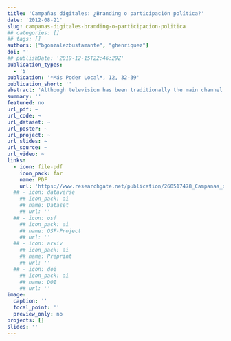 ```yaml
---
title: 'Campañas digitales: ¿Branding o participación política?'
date: '2012-08-21'
slug: campanas-digitales-branding-o-participacion-politica
## categories: []
## tags: []
authors: ["bgonzalezbustamante", "ghenriquez"]
doi: ''
## publishDate: '2019-12-15T22:46:29Z'
publication_types:
  - '5'
publication: '*Más Poder Local*, 12, 32-39'
publication_short: ''
abstract: 'Although television has been traditionally the main channel of mass communication between candidates and electors, social media has emerged as a new channel, becoming a relevant platform where a dynamic flux of information is shared by electors and candidates. The role of social media can be considered from a classical perspective, in other words, as a tool or asset to be managed. Or, it can also be viewed as a new dimension of development that encourages political participation. Considering the Barack Obama’s 2007-2008 presidential campaign established an opening point in the use of new technologies of information and Internet in electoral campaigning throughout the world, the main objective of our work is to evaluate the role of social media in the last Chilean presidential campaign.'
summary: ''
featured: no
url_pdf: ~
url_code: ~
url_dataset: ~
url_poster: ~
url_project: ~
url_slides: ~
url_source: ~
url_video: ~
links:
  - icon: file-pdf
    icon_pack: far
    name: PDF
    url: 'https://www.researchgate.net/publication/260517478_Campanas_digitales_Branding_o_participacion_politica_El_rol_de_las_redes_sociales_en_la_ultima_campana_presidencial_chilena'
  ## - icon: dataverse
    ## icon_pack: ai
    ## name: Dataset
    ## url: ''
  ## - icon: osf
    ## icon_pack: ai
    ## name: OSF-Project
    ## url: ''
  ## - icon: arxiv
    ## icon_pack: ai
    ## name: Preprint
    ## url: ''
  ## - icon: doi
    ## icon_pack: ai
    ## name: DOI
    ## url: ''
image:
  caption: ''
  focal_point: ''
  preview_only: no
projects: []
slides: ''
---
```

